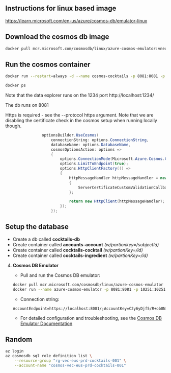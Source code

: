 
## Instructions for linux based image
https://learn.microsoft.com/en-us/azure/cosmos-db/emulator-linux


## Download the cosmos db image
``` bash
docker pull mcr.microsoft.com/cosmosdb/linux/azure-cosmos-emulator:vnext-preview
```

## Run the cosmos container
``` bash
docker run --restart=always -d --name cosmos-cocktails -p 8081:8081 -p 1234:1234 mcr.microsoft.com/cosmosdb/linux/azure-cosmos-emulator:vnext-preview --protocol https

docker ps
```

Note that the data explorer runs on the 1234 port http://localhost:1234/

The db runs on 8081

Https is required - see the --protocol https argument.  Note that we are disabling the certificate check in the cosmos setup when running locally though.

```csharp
                optionsBuilder.UseCosmos(
                    connectionString: options.ConnectionString,
                    databaseName: options.DatabaseName,
                    cosmosOptionsAction: options =>
                    {
                        options.ConnectionMode(Microsoft.Azure.Cosmos.ConnectionMode.Gateway);
                        options.LimitToEndpoint(true);
                        options.HttpClientFactory(() =>
                        {
                            HttpMessageHandler httpMessageHandler = new HttpClientHandler()
                            {
                                ServerCertificateCustomValidationCallback = (req, cert, chain, errors) => true
                            };

                            return new HttpClient(httpMessageHandler);
                        });
                    });
```

## Setup the database
- Create a db called **cocktails-db**
- Create container called **accounts-account** *(w/partionkey=/subjectId)*
- Create container called **cocktails-cocktail** *(w/partionKey=/id)*
- Create container called **cocktails-ingredient** *(w/partionKey=/id)*



4. **Cosmos DB Emulator**
   - Pull and run the Cosmos DB emulator:
   ```bash
   docker pull mcr.microsoft.com/cosmosdb/linux/azure-cosmos-emulator
   docker run --name azure-cosmos-emulator -p 8081:8081 -p 10251:10251 -p 10252:10252 -p 10253:10253 -p 10254:10254 mcr.microsoft.com/cosmosdb/linux/azure-cosmos-emulator
   ```
   
   - Connection string:
   ```
   AccountEndpoint=https://localhost:8081/;AccountKey=C2y6yDjf5/R+ob0N8A7Cgv30VRDJIWEHLM+4QDU5DE2nQ9nDuVTqobD4b8mGGyPMbIZnqyMsEcaGQy67XIw/Jw==;
   ```
   - For detailed configuration and troubleshooting, see the [Cosmos DB Emulator Documentation](https://learn.microsoft.com/en-us/azure/cosmos-db/linux-emulator)


## Random
``` bash
az login
az cosmosdb sql role definition list \
    --resource-group "rg-vec-eus-prd-cocktails-001" \
    --account-name "cosmos-vec-eus-prd-cocktails-001"
```